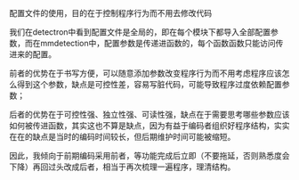 配置文件的使用，目的在于控制程序行为而不用去修改代码



我们在detectron中看到配置文件是全局的，即在每个模块下都导入全部配置参数，而在mmdetection中，配置参数是传递进函数的，每个函数函数只能访问传进来的配置。



前者的优势在于书写方便，可以随意添加参数改变程序行为而不用考虑程序应该怎么得到这个参数，缺点是可控性差，容易写脏代码，可能导致程序过度依赖配置参数；

后者的优势在于可控性强、独立性强、可读性强，缺点在于需要思考哪些参数应该如何被传进函数，其实这也不算是缺点，因为有益于编码者组织好程序结构，实实在在的缺点是当时的编码时间较长，但后期维护时间可能被缩短。



因此，我倾向于前期编码采用前者，等功能完成后立即（不要拖延，否则熟悉度会下降）再回过头改成后者，相当于再次梳理一遍程序，理清结构。